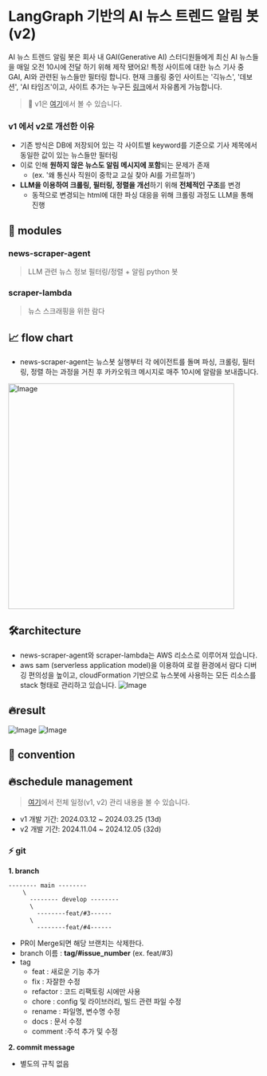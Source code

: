 # LangGraph 기반의 AI 뉴스 트렌드 알림 봇 (v2)
 
AI 뉴스 트렌드 알림 봇은 회사 내 GAI(Generative AI) 스터디원들에게 최신 AI 뉴스들을 매일 오전 10시에 전달 하기 위해 제작 됐어요!
특정 사이트에 대한 뉴스 기사 중 GAI, AI와 관련된 뉴스들만 필터링 합니다. 
현재 크롤링 중인 사이트는 '긱뉴스', '데보션', 'AI 타임즈'이고, 사이트 추가는 누구든 [링크](https://d1qbk7p5aewspc.cloudfront.net/index.html)에서 자유롭게 가능합니다.

> 📍 v1은 [여기](https://github.com/hyejungg/ai-news-noti-bot/releases/tag/1.0.0-archive)에서 볼 수 있습니다.

###  v1 에서 v2로 개선한 이유
- 기존 방식은 DB에 저장되어 있는 각 사이트별 keyword를 기준으로 기사 제목에서 동일한 값이 있는 뉴스들만 필터링
- 이로 인해 **원하지 않은 뉴스도 알림 메시지에 포함**되는 문제가 존재 
  - (ex. '왜 통신사 직원이 중학교 교실 찾아 AI를 가르칠까')
- **LLM을 이용하여 크롤링, 필터링, 정렬을 개선**하기 위해 **전체적인 구조**를 변경
  - 동적으로 변경되는 html에 대한 파싱 대응을 위해 크롤링 과정도 LLM을 통해 진행 

## 📂 modules
### news-scraper-agent
> LLM 관련 뉴스 정보 필터링/정렬 + 알림 python 봇

### scraper-lambda
> 뉴스 스크래핑을 위한 람다

## 📈 flow chart
- news-scraper-agent는 뉴스봇 실행부터 각 에이전트를 돌며 파싱, 크롤링, 필터링, 정렬 하는 과정을 거친 후 카카오워크 메시지로 매주 10시에 알람을 보내줍니다.
<img width="453" alt="Image" src="https://github.com/user-attachments/assets/1f1a1d17-865f-4972-9be4-dc104d9923d2" />

## 🛠️architecture
- news-scraper-agent와 scraper-lambda는 AWS 리소스로 이루어져 있습니다.
- aws sam (serverless application model)을 이용하여 로컬 환경에서 람다 디버깅 편의성을 높이고, cloudFormation 기반으로 뉴스봇에 사용하는 모든 리소스를 stack 형태로 관리하고 있습니다.
![Image](https://github.com/user-attachments/assets/af96cb0a-fcbc-4a61-8108-d328497f900a)

## 🔥result
![Image](https://github.com/user-attachments/assets/a6a4a2c7-3520-4331-8160-44ed5ce3832d)
![Image](https://github.com/user-attachments/assets/d1fb5f52-f06a-41ff-ab71-702d7998212b)

## 🔖 convention

## 🔥schedule management
> [여기](https://github.com/hyejungg/ai-news-noti-bot/issues/10)에서 전체 일정(v1, v2) 관리 내용을 볼 수 있습니다.

- v1 개발 기간: 2024.03.12 ~ 2024.03.25 (13d)
- v2 개발 기간: 2024.11.04 ~ 2024.12.05 (32d)

### ⚡ git
**1.  branch**
```
-------- main --------
    \
      -------- develop --------
      \
        --------feat/#3------
      \
        --------feat/#4------
```

-   PR이 Merge되면 해당 브랜치는 삭제한다.
-   branch 이름 : **tag/#issue_number** (ex. feat/#3)
-   tag
    -   feat : 새로운 기능 추가
    -   fix : 자잘한 수정
    -   refactor : 코드 리팩토링 시에만 사용
    -   chore : config 및 라이브러리, 빌드 관련 파일 수정
    -   rename : 파일명, 변수명 수정
    -   docs : 문서 수정
    -   comment :주석 추가 및 수정

**2. commit message**
-   별도의 규칙 없음

